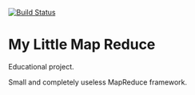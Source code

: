 [![Build Status](https://travis-ci.org/xosmig/MyLittleMapReduce.svg?branch=master)](https://travis-ci.org/xosmig/MyLittleMapReduce)

# My Little Map Reduce

Educational project.

Small and completely useless MapReduce framework.
